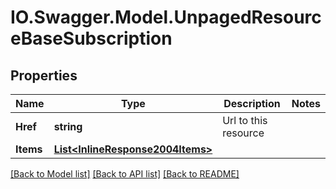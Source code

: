 # IO.Swagger.Model.UnpagedResourceBaseSubscription
## Properties

Name | Type | Description | Notes
------------ | ------------- | ------------- | -------------
**Href** | **string** | Url to this resource | 
**Items** | [**List&lt;InlineResponse2004Items&gt;**](InlineResponse2004Items.md) |  | 

[[Back to Model list]](../README.md#documentation-for-models) [[Back to API list]](../README.md#documentation-for-api-endpoints) [[Back to README]](../README.md)

